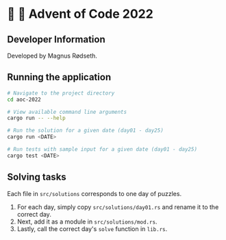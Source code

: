 # 🎅 🦀 Advent of Code 2022

## Developer Information

Developed by Magnus Rødseth.

## Running the application

```sh
# Navigate to the project directory
cd aoc-2022

# View available command line arguments
cargo run -- --help

# Run the solution for a given date (day01 - day25)
cargo run <DATE>

# Run tests with sample input for a given date (day01 - day25)
cargo test <DATE>
```

## Solving tasks

Each file in `src/solutions` corresponds to one day of puzzles.

1. For each day, simply copy `src/solutions/day01.rs` and rename it to the correct day. 
2. Next, add it as a module in `src/solutions/mod.rs`.
3. Lastly, call the correct day's `solve` function in `lib.rs`.
